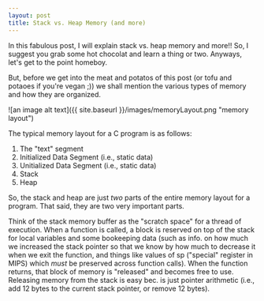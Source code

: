 ```yaml
---
layout: post
title: Stack vs. Heap Memory (and more)
---
```


In this fabulous post, I will explain stack vs. heap memory and more!! So, I suggest you grab some hot chocolat and learn a thing or two. Anyways, let's get to the point homeboy.

But, before we get into the meat and potatos of this post (or tofu and potaoes if you're vegan ;)) we shall mention the various types of memory and how they are organized.

![an image alt text]({{ site.baseurl }}/images/memoryLayout.png "memory layout")

The typical memory layout for a C program is as follows:
1. The "text" segment
2. Initialized Data Segment (i.e., static data)
3. Unitialized Data Segment (i.e., static data)
4. Stack
5. Heap

So, the stack and heap are just _two_ parts of the entire memory layout for a program. That said, they are two very important parts.

Think of the stack memory buffer as the "scratch space" for a thread of execution. When a function is called, a block is reserved on top of the stack for local variables and some bookeeping data (such as info. on how much we increased the stack pointer so that we know by how much to decrease it when we exit the function, and things like values of sp ("special" register in MIPS) which *must* be preserved across function calls). When the function returns, that block of memory is "released" and becomes free to use. Releasing memory from the stack is easy bec. is just pointer arithmetic (i.e., add 12 bytes to the current stack pointer, or remove 12 bytes). 
